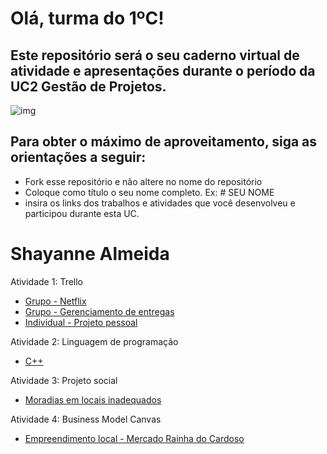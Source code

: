 # Olá, turma do 1ºC! 
## Este repositório será o seu caderno virtual de atividade e apresentações durante o período da UC2 Gestão de Projetos. 

![img](https://blog.acelerato.com/wp-content/uploads/2020/08/5-beneficios-da-gesta%CC%83o-de-projetos-para-a-sua-empresa-1200x640.png)

## Para obter o máximo de aproveitamento, siga as orientações a seguir:

- Fork esse repositório e não altere no nome do repositório
- Coloque como título o seu nome completo. Ex: # SEU NOME
- insira os links dos trabalhos e atividades que você desenvolveu e participou durante esta UC.

# Shayanne Almeida

Atividade 1: Trello 

- [Grupo - Netflix](https://trello.com/invite/b/gUtHY6Ln/ATTI4f93e0612813bcd15fdf1d925706654c3828DDAC/trabalho-maneiro)
- [Grupo - Gerenciamento de entregas](https://trello.com/invite/b/4GwFxWwX/ATTI9037741bbc768bb210305c0bcd12adf084510D63/gerenciamento-de-entregas)
- [Individual - Projeto pessoal](https://trello.com/invite/b/gdGDaAym/ATTIb74e9a0673c3793825de21b367dcf5936D95894D/projeto-pessoal-musica)

Atividade 2: Linguagem de programação 

- [C++](https://www.canva.com/design/DAGEjWwOWGA/Me6Xn4CuGQC1s3_PGDGzMw/edit)

Atividade 3: Projeto social

- [Moradias em locais inadequados](https://www.canva.com/design/DAGCfmrJtpQ/XYYHA_xkNL4-ltXdDd-5og/edit)

Atividade 4: Business Model Canvas

- [Empreendimento local - Mercado Rainha do Cardoso](https://miro.com/welcomeonboard/SWE3ZjVwcThOVGd2bXk0VVl1dUdsVEN5bzFuMzd4SWd3V2hwWDEweTJOZG5NUVhUa0JzemdFb1RWdlRMNTROMHwzNDU4NzY0NTg4OTkzNjAxODczfDI=?share_link_id=332563228266)
